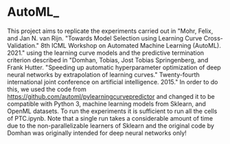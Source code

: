 # AutoML_
This project aims to replicate the experiments carried out in "Mohr, Felix, and Jan N. van Rijn. "Towards Model Selection using Learning Curve Cross-Validation." 8th ICML Workshop on Automated Machine Learning (AutoML). 2021." using the learning curve models and the predictive termination criterion described in "Domhan, Tobias, Jost Tobias Springenberg, and Frank Hutter. "Speeding up automatic hyperparameter optimization of deep neural networks by extrapolation of learning curves." Twenty-fourth international joint conference on artificial intelligence. 2015."
In order to do this, we used the code from https://github.com/automl/pylearningcurvepredictor and changed it to be compatible with Python 3, machine learning models from Sklearn, and OpenML datasets.
To run the experiments it is sufficient to run all the cells of PTC.ipynb.
Note that a single run takes a considerable amount of time due to the non-parallelizable learners of Sklearn and the original code by Domhan was originally intended for deep neural networks only!
